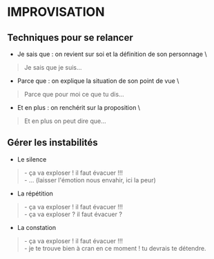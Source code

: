 # IMPROVISATION

## Techniques pour se relancer 
- Je sais que : on revient sur soi et la définition de son personnage \

> Je sais que je suis...

- Parce que : on explique la situation de son point de vue \

> Parce que pour moi ce que tu dis...

- Et en plus : on renchérit sur la proposition \

> Et en plus on peut dire que...


## Gérer les instabilités

- Le silence 

> \- ça va exploser ! il faut évacuer !!! \
> \- ... (laisser l'émotion nous envahir, ici la peur)

- La répétition 

> \- ça va exploser ! il faut évacuer !!! \
> \- ça va exploser ? il faut évacuer ?

- La constation

> \- ça va exploser ! il faut évacuer !!! \
> \- je te trouve bien à cran en ce moment ! tu devrais te détendre. 